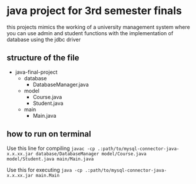 # java project for 3rd semester finals
this projects mimics the working of a university management system where you can use admin and student functions with the implementation of database using the jdbc driver

## structure of the file

<ul>
  <li>java-final-project
    <ul>
      <li>database
        <ul>
          <li>DatabaseManager.java</li>
        </ul>
      </li>
      <li>model
        <ul>
          <li>Course.java</li>
          <li>Student.java</li>
        </ul>
      </li>
      <li>main
        <ul>
          <li>Main.java</li>
        </ul>
      </li>
    </ul>
  </li>
</ul>



## how to run on terminal 

Use this line for compiling 
`javac -cp .:path/to/mysql-connector-java-x.x.xx.jar database/DatabaseManager model/Course.java model/Student.java main/Main.java`

Use this for executing 
`java -cp .:path/to/mysql-connector-java-x.x.xx.jar main.Main`
